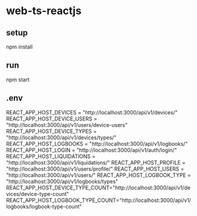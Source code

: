 # web-ts-reactjs
## setup
npm install
## run
npm start
## .env
REACT_APP_HOST_DEVICES = "http://localhost:3000/api/v1/devices/"
REACT_APP_HOST_DEVICE_USERS = "http://localhost:3000/api/v1/users/device-users"
REACT_APP_HOST_DEVICE_TYPES = "http://localhost:3000/api/v1/devices/types/"
REACT_APP_HOST_LOGBOOKS = "http://localhost:3000/api/v1/logbooks/"
REACT_APP_HOST_LOGIN = "http://localhost:3000/api/v1/auth/login/"
REACT_APP_HOST_LIQUIDATIONS = "http://localhost:3000/api/v1/liquidations/"
REACT_APP_HOST_PROFILE = "http://localhost:3000/api/v1/users/profile/"
REACT_APP_HOST_USERS = "http://localhost:3000/api/v1/users/"
REACT_APP_HOST_LOGBOOK_TYPE = "http://localhost:3000/api/v1/logbooks/types"
REACT_APP_HOST_DEVICE_TYPE_COUNT="http://localhost:3000/api/v1/devices/device-type-count"
REACT_APP_HOST_LOGBOOK_TYPE_COUNT="http://localhost:3000/api/v1/logbooks/logbook-type-count"